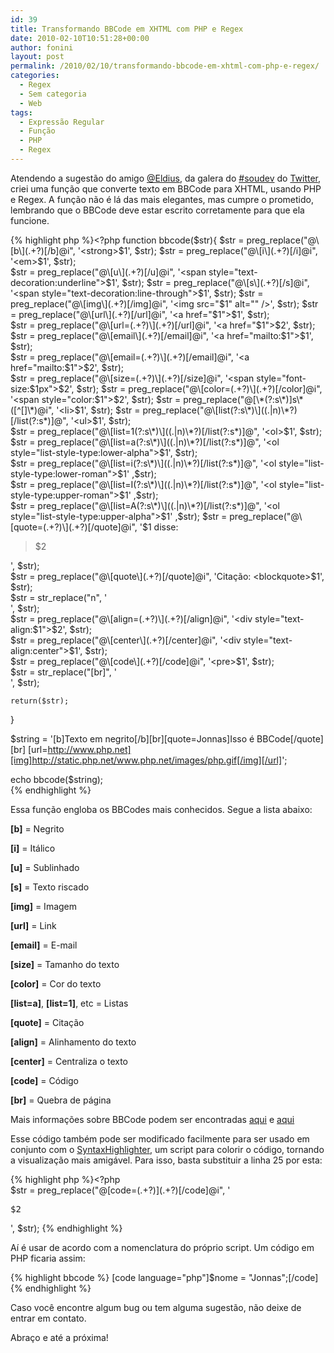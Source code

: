 ```yaml
---
id: 39
title: Transformando BBCode em XHTML com PHP e Regex
date: 2010-02-10T10:51:28+00:00
author: fonini
layout: post
permalink: /2010/02/10/transformando-bbcode-em-xhtml-com-php-e-regex/
categories:
  - Regex
  - Sem categoria
  - Web
tags:
  - Expressão Regular
  - Função
  - PHP
  - Regex
---
```

Atendendo a sugestão do amigo <a href="http://twitter.com/Eldius" rel="externo">@Eldius</a>, da galera do <a href="http://search.twitter.com/search?q=%23soudev" rel="externo">#soudev</a> do <a href="http://twitter.com/fonini" rel="externo">Twitter</a>, criei uma função que converte texto em BBCode para XHTML, usando PHP e Regex. A função não é lá das mais elegantes, mas cumpre o prometido, lembrando que o BBCode deve estar escrito corretamente para que ela funcione.

{% highlight php %}<?php
function bbcode($str){
	$str = preg_replace("@\[b\](.+?)[/b]@i", '<strong>$1</strong>', $str);
	$str = preg_replace("@\[i\](.+?)[/i]@i", '<em>$1</em>', $str);  
	$str = preg_replace("@\[u\](.+?)[/u]@i", '<span style="text-decoration:underline">$1</span>', $str);
	$str = preg_replace("@\[s\](.+?)[/s]@i", '<span style="text-decoration:line-through">$1</span>', $str);
	$str = preg_replace("@\[img\](.+?)[/img]@i", '<img src="$1" alt="" />', $str);
	$str = preg_replace("@\[url\](.+?)[/url]@i", '<a href="$1">$1</a>', $str);  
	$str = preg_replace("@\[url=(.+?)\](.+?)[/url]@i", '<a href="$1">$2</a>', $str);  
	$str = preg_replace("@\[email\](.+?)[/email]@i", '<a href="mailto:$1">$1</a>', $str);  
	$str = preg_replace("@\[email=(.+?)\](.+?)[/email]@i", '<a href="mailto:$1">$2</a>', $str);  
	$str = preg_replace("@\[size=(.+?)\](.+?)[/size]@i", '<span style="font-size:$1px">$2</span>', $str);
	$str = preg_replace("@\[color=(.+?)\](.+?)[/color]@i", '<span style="color:$1">$2</span>', $str);
	$str = preg_replace("@[\*(?:s\*)]s\*([^[]\*)@i", '<li>$1</li>', $str);
	$str = preg_replace("@\[list(?:s\*)\]((.|n)\*?)[/list(?:s*)]@", '<ul>$1</ul>', $str);  
	$str = preg_replace("@\[list=1(?:s\*)\]((.|n)\*?)[/list(?:s*)]@", '<ol>$1</ol>', $str);  
	$str = preg_replace("@\[list=a(?:s\*)\]((.|n)\*?)[/list(?:s*)]@", '<ol style="list-style-type:lower-alpha">$1</ol>', $str);  
	$str = preg_replace("@\[list=i(?:s\*)\]((.|n)\*?)[/list(?:s*)]@", '<ol style="list-style-type:lower-roman">$1</ol>' ,$str);  
	$str = preg_replace("@\[list=I(?:s\*)\]((.|n)\*?)[/list(?:s*)]@", '<ol style="list-style-type:upper-roman">$1</ol>' ,$str);  
	$str = preg_replace("@\[list=A(?:s\*)\]((.|n)\*?)[/list(?:s*)]@", '<ol style="list-style-type:upper-alpha">$1</ol>' ,$str); 
	$str = preg_replace("@\[quote=(.+?)\](.+?)[/quote]@i", '$1 disse: <blockquote>$2</blockquote>', $str);  
	$str = preg_replace("@\[quote\](.+?)[/quote]@i", 'Citação: <blockquote>$1</blockquote>', $str);  
	$str = str_replace("n", '<br />', $str);  
	$str = preg_replace("@\[align=(.+?)\](.+?)[/align]@i", '<div style="text-align:$1">$2</div>', $str);  
	$str = preg_replace("@\[center\](.+?)[/center]@i", '<div style="text-align:center">$1</div>', $str);  
	$str = preg_replace("@\[code\](.+?)[/code]@i", '<pre>$1</pre>', $str);  
	$str = str_replace("[br]", '<br />', $str);

	return($str);
}

$string = '[b]Texto em negrito[/b][br][quote=Jonnas]Isso é BBCode[/quote] [br] [url=http://www.php.net][img]http://static.php.net/www.php.net/images/php.gif[/img][/url]';

echo bbcode($string);  
{% endhighlight %}

Essa função engloba os BBCodes mais conhecidos. Segue a lista abaixo:

**[b]** = Negrito

**[i]** = Itálico

**[u]** = Sublinhado

**[s]** = Texto riscado

**[img]** = Imagem

**[url]** = Link

**[email]** = E-mail

**[size]** = Tamanho do texto

**[color]** = Cor do texto

**[list=a]**, **[list=1]**, etc = Listas

**[quote]** = Citação

**[align]** = Alinhamento do texto

**[center]** = Centraliza o texto

**[code]** = Código

**[br]** = Quebra de página
  
Mais informações sobre BBCode podem ser encontradas <a href="http://www.phpbb.com/community/faq.php?mode=bbcode">aqui</a> e <a href="http://pt.wikipedia.org/wiki/BBCode">aqui</a>

Esse código também pode ser modificado facilmente para ser usado em conjunto com o <a href="http://alexgorbatchev.com/wiki/SyntaxHighlighter">SyntaxHighlighter</a>, um script para colorir o código, tornando a visualização mais amigável. Para isso, basta substituir a linha 25 por esta:

{% highlight php %}<?php	  
$str = preg_replace("@\[code=(.+?)\](.+?)[/code]@i", '<pre class="brush: $1">$2</pre>', $str);
{% endhighlight %}

Aí é usar de acordo com a nomenclatura do próprio script. Um código em PHP ficaria assim:

{% highlight bbcode %}
[code language="php"]$nome = "Jonnas";[/code]
{% endhighlight %}

Caso você encontre algum bug ou tem alguma sugestão, não deixe de entrar em contato.

Abraço e até a próxima!